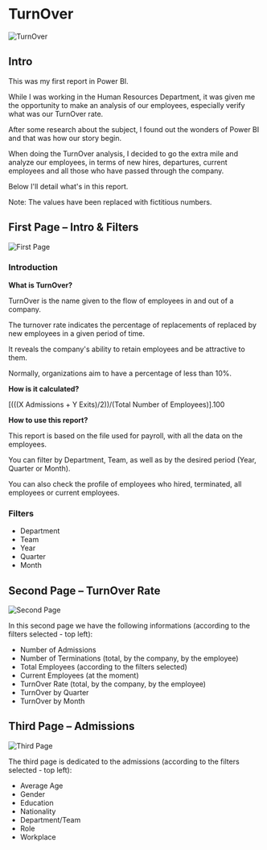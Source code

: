 # TurnOver
![TurnOver](https://github.com/AnaPatSilva/TurnOver-Power-BI-/blob/main/Images/TurnOver.jpg)

## Intro
This was my first report in Power BI.

While I was working in the Human Resources Department, it was given me the opportunity to make an analysis of our employees, especially verify what was our TurnOver rate.

After some research about the subject, I found out the wonders of Power BI and that was how our story begin.

When doing the TurnOver analysis, I decided to go the extra mile and analyze our employees, in terms of new hires, departures, current employees and all those who have passed through the company.

Below I'll detail what's in this report.

Note: The values have been replaced with fictitious numbers.

## First Page – Intro & Filters
 ![First Page](https://github.com/AnaPatSilva/TurnOver-Power-BI-/blob/main/Images/First_Page.jpg)
### Introduction
**What is TurnOver?**

TurnOver is the name given to the flow of employees in and out of a company.

The turnover rate indicates the percentage of replacements of replaced by new employees in a given period of time.

It reveals the company's ability to retain employees and be attractive to them.

Normally, organizations aim to have a percentage of less than 10%.

**How is it calculated?**

[(((X Admissions + Y Exits)/2))/(Total Number of Employees)].100

**How to use this report?**

This report is based on the file used for payroll, with all the data on the employees.

You can filter by Department, Team, as well as by the desired period (Year, Quarter or Month).

You can also check the profile of employees who hired, terminated, all employees or current employees.

### Filters
- Department
- Team
- Year
- Quarter
- Month

## Second Page – TurnOver Rate
![Second Page](https://github.com/AnaPatSilva/TurnOver-Power-BI-/blob/main/Images/Second_Page.jpg)

In this second page we have the following informations (according to the filters selected - top left):
- Number of Admissions
- Number of Terminations (total, by the company, by the employee)
- Total Employees (according to the filters selected)
- Current Employees (at the moment)
- TurnOver Rate (total, by the company, by the employee)
- TurnOver by Quarter
- TurnOver by Month

## Third Page – Admissions
![Third Page](https://github.com/AnaPatSilva/TurnOver-Power-BI-/blob/main/Images/Third_Page.jpg)

The third page is dedicated to the admissions (according to the filters selected - top left):
- Average Age
- Gender
- Education
- Nationality
- Department/Team
- Role
- Workplace
